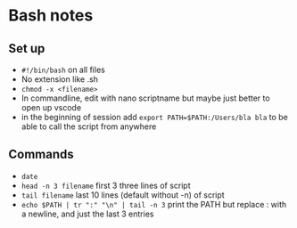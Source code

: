 # Bash notes

## Set up

* `#!/bin/bash` on all files
* No extension like .sh
* `chmod -x <filename>`     
* In commandline, edit with nano scriptname but maybe just better to open up vscode
* in the beginning of session add  `export PATH=$PATH:/Users/bla bla` to be able to call the script from anywhere 

## Commands

* `date`
* `head -n 3 filename`   first 3 three lines of script
* `tail filename` last 10 lines (default without -n) of script
* `echo $PATH | tr ":" "\n" | tail -n 3` print the PATH but replace : with a newline, and just the last 3 entries
